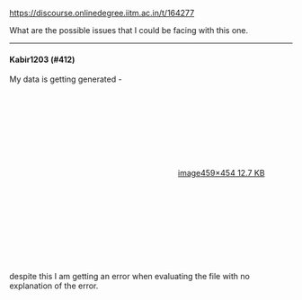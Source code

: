 https://discourse.onlinedegree.iitm.ac.in/t/164277

What are the possible issues that I could be facing with this one.</p><hr>

<h4>Kabir1203 (#412)</h4>
<p>My data is getting generated -<br/>
<div class="lightbox-wrapper"><a class="lightbox" data-download-href="/uploads/short-url/AvJXuBQURIxKUJgwBJkAsPoxFCa.png?dl=1" href="https://europe1.discourse-cdn.com/flex013/uploads/iitm/original/3X/f/f/ffe4cd24a993c763714ff420d85a202940240cfa.png" rel="noopener nofollow ugc" title="image"><div class="meta"><svg aria-hidden="true" class="fa d-icon d-icon-far-image svg-icon"><use href="#far-image"></use></svg><span class="filename">image</span><span class="informations">459×454 12.7 KB</span><svg aria-hidden="true" class="fa d-icon d-icon-discourse-expand svg-icon"><use href="#discourse-expand"></use></svg></div></a></div><br/>
despite this I am getting an error when evaluating the file with no explanation of the error.